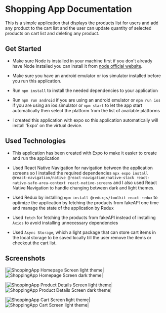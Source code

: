# Shopping App Documentation
This is a simple application that displays the products list for users and add any product to the cart list and the user can update quantity of selected products on cart list and deleting any product.
## Get Started
- Make sure Node is installed in your machine first if you don't already have Node installed you can install it from [node official website](https://nodejs.org/en/download).

- Make sure you have an android emulator or ios simulator installed before you run this application.


- Run `npm install` to install the needed dependencies to your application

- Run `npm run android` if you are using an android emulator or `npm run ios` if you are using an ios simulator or `npm start` to let the app start automatically then select the platform from the list of available platforms

- I created this application with expo so this application automatically will install 'Expo' on the virtual device.

## Used Technologies

- This application has been created with Expo to make it easier to create and run the application

- Used React Native Navigation for navigation between the application screens so I installed the required dependencies `npx expo install @react-navigation/native @react-navigation/native-stack react-native-safe-area-context react-native-screens` and I also used React Native Navigation to handle changing between dark and light themes.

- Used Redux by installing `npm install @reduxjs/toolkit react-redux` to optimize the application by fetching the products from fakeAPI one time and manage the state of the application by Redux 

- Used `fetch` for fetching the products from fakeAPI instead of installing `Axios` to avoid installing unnecessary dependencies 

- Used `Async Storage`, which a light package that can store cart items in the local storage to be saved locally till the user remove the items or checkout the cart list.

## Screenshots
|![ShoppingApp Homepage Screen light theme](https://gomakaan-files.s3.us-east-2.amazonaws.com/home-light.jpeg)|
![ShoppingApp Homepage Screen dark theme](https://gomakaan-files.s3.us-east-2.amazonaws.com/home-dark.jpeg)|

|![ShoppingApp Product Details Screen light theme](https://gomakaan-files.s3.us-east-2.amazonaws.com/details-light.jpeg)|
![ShoppingApp Product Details Screen dark theme](https://gomakaan-files.s3.us-east-2.amazonaws.com/details-dark.jpeg)|

|![ShoppingApp Cart Screen light theme](https://gomakaan-files.s3.us-east-2.amazonaws.com/cart-light.jpeg)|
![ShoppingApp Cart Screen light theme](https://gomakaan-files.s3.us-east-2.amazonaws.com/cart-dark.jpeg)|